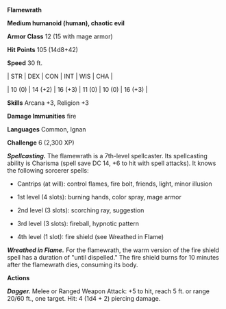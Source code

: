 **Flamewrath**

**Medium humanoid (human), chaotic evil**

**Armor Class** 12 (15 with mage armor)

**Hit Points** 105 (14d8+42)

**Speed** 30 ft.

|   STR   |   DEX   |   CON   |   INT   |   WIS   |   CHA   |
  
| 10 (0) | 14 (+2) | 16 (+3) | 11 (0) | 10 (0) | 16 (+3) |

**Skills** Arcana +3, Religion +3

**Damage Immunities** fire

**Languages** Common, Ignan

**Challenge** 6 (2,300 XP)

***Spellcasting.*** The flamewrath is a 7th-level spellcaster. Its spellcasting ability is Charisma (spell save DC 14, +6 to hit with spell attacks). It knows the following sorcerer spells: 

* Cantrips (at will): control flames, fire bolt, friends, light, minor illusion

* 1st level (4 slots): burning hands, color spray, mage armor

* 2nd level (3 slots): scorching ray, suggestion

* 3rd level (3 slots): fireball, hypnotic pattern

* 4th level (1 slot): fire shield (see Wreathed in Flame)

***Wreathed in Flame.*** For the flamewrath, the warm version of the fire shield spell has a duration of "until dispelled." The fire shield burns for 10 minutes after the flamewrath dies, consuming its body.

**Actions**

***Dagger.*** Melee or Ranged Weapon Attack: +5 to hit, reach 5 ft. or range 20/60 ft., one target. Hit: 4 (1d4 + 2) piercing damage.

